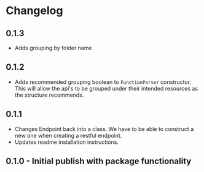 # Changelog

## 0.1.3

- Adds grouping by folder name

## 0.1.2

- Adds recommended grouping boolean to `FunctionParser` constructor. This will allow the api's to be grouped under their intended resources as the structure recommends.

## 0.1.1

- Changes Endpoint back into a class. We have to be able to construct a new one when creating a restful endpoint.
- Updates readme installation instructions.

## 0.1.0 - Initial publish with package functionality
